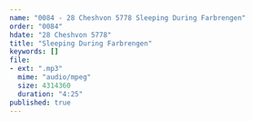 ```yaml
---
name: "0084 - 28 Cheshvon 5778 Sleeping During Farbrengen"
order: "0084"
hdate: "28 Cheshvon 5778"
title: "Sleeping During Farbrengen"
keywords: []
file:
- ext: ".mp3"
  mime: "audio/mpeg"
  size: 4314360
  duration: "4:25"
published: true
---
```



